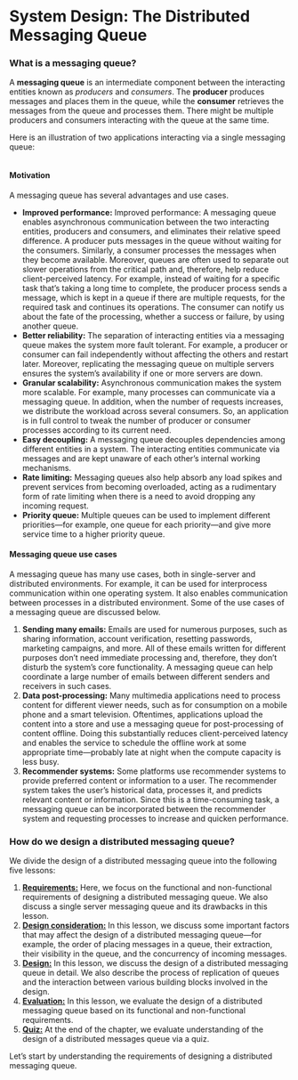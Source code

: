 # System Design: The Distributed Messaging Queue

### What is a messaging queue? <a href="#what-is-a-messaging-queue-0" id="what-is-a-messaging-queue-0"></a>

A **messaging queue** is an intermediate component between the interacting entities known as _producers_ and _consumers_. The **producer** produces messages and places them in the queue, while the **consumer** retrieves the messages from the queue and processes them. There might be multiple producers and consumers interacting with the queue at the same time.

Here is an illustration of two applications interacting via a single messaging queue:

<figure><img src="https://kuweiguge.github.io/Grokking-Modern-System-Design-Interview-Gitbook/assets/Screenshot 2023-09-03 at 12.44.01 AM.png" alt=""><figcaption></figcaption></figure>

#### Motivation <a href="#motivation-0" id="motivation-0"></a>

A messaging queue has several advantages and use cases.

* **Improved performance:** Improved performance: A messaging queue enables asynchronous communication between the two interacting entities, producers and consumers, and eliminates their relative speed difference. A producer puts messages in the queue without waiting for the consumers. Similarly, a consumer processes the messages when they become available. Moreover, queues are often used to separate out slower operations from the critical path and, therefore, help reduce client-perceived latency. For example, instead of waiting for a specific task that’s taking a long time to complete, the producer process sends a message, which is kept in a queue if there are multiple requests, for the required task and continues its operations. The consumer can notify us about the fate of the processing, whether a success or failure, by using another queue.
* **Better reliability:** The separation of interacting entities via a messaging queue makes the system more fault tolerant. For example, a producer or consumer can fail independently without affecting the others and restart later. Moreover, replicating the messaging queue on multiple servers ensures the system’s availability if one or more servers are down.
* **Granular scalability:** Asynchronous communication makes the system more scalable. For example, many processes can communicate via a messaging queue. In addition, when the number of requests increases, we distribute the workload across several consumers. So, an application is in full control to tweak the number of producer or consumer processes according to its current need.
* **Easy decoupling:** A messaging queue decouples dependencies among different entities in a system. The interacting entities communicate via messages and are kept unaware of each other’s internal working mechanisms.
* **Rate limiting:** Messaging queues also help absorb any load spikes and prevent services from becoming overloaded, acting as a rudimentary form of rate limiting when there is a need to avoid dropping any incoming request.
* **Priority queue:** Multiple queues can be used to implement different priorities—for example, one queue for each priority—and give more service time to a higher priority queue.

#### Messaging queue use cases <a href="#messaging-queue-use-cases-0" id="messaging-queue-use-cases-0"></a>

A messaging queue has many use cases, both in single-server and distributed environments. For example, it can be used for interprocess communication within one operating system. It also enables communication between processes in a distributed environment. Some of the use cases of a messaging queue are discussed below.

1. **Sending many emails:** Emails are used for numerous purposes, such as sharing information, account verification, resetting passwords, marketing campaigns, and more. All of these emails written for different purposes don’t need immediate processing and, therefore, they don’t disturb the system’s core functionality. A messaging queue can help coordinate a large number of emails between different senders and receivers in such cases.
2. **Data post-processing:** Many multimedia applications need to process content for different viewer needs, such as for consumption on a mobile phone and a smart television. Oftentimes, applications upload the content into a store and use a messaging queue for post-processing of content offline. Doing this substantially reduces client-perceived latency and enables the service to schedule the offline work at some appropriate time—probably late at night when the compute capacity is less busy.
3. **Recommender systems:** Some platforms use recommender systems to provide preferred content or information to a user. The recommender system takes the user’s historical data, processes it, and predicts relevant content or information. Since this is a time-consuming task, a messaging queue can be incorporated between the recommender system and requesting processes to increase and quicken performance.

### How do we design a distributed messaging queue? <a href="#how-do-we-design-a-distributed-messaging-queue-0" id="how-do-we-design-a-distributed-messaging-queue-0"></a>

We divide the design of a distributed messaging queue into the following five lessons:

1. [**Requirements:**](requirements-of-a-distributed-messaging-queues-design.md) Here, we focus on the functional and non-functional requirements of designing a distributed messaging queue. We also discuss a single server messaging queue and its drawbacks in this lesson.
2. [**Design consideration:**](considerations-of-a-distributed-messaging-queues-design.md) In this lesson, we discuss some important factors that may affect the design of a distributed messaging queue—for example, the order of placing messages in a queue, their extraction, their visibility in the queue, and the concurrency of incoming messages.
3. [**Design:**](design-of-a-distributed-messaging-queue-part-1.md) In this lesson, we discuss the design of a distributed messaging queue in detail. We also describe the process of replication of queues and the interaction between various building blocks involved in the design.
4. [**Evaluation:**](evaluation-of-a-distributed-messaging-queues-design.md) In this lesson, we evaluate the design of a distributed messaging queue based on its functional and non-functional requirements.
5. [**Quiz:**](quiz-on-the-distributed-messaging-queues-design.md) At the end of the chapter, we evaluate understanding of the design of a distributed messages queue via a quiz.

Let’s start by understanding the requirements of designing a distributed messaging queue.
